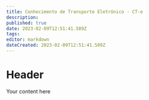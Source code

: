 ```yaml
---
title: Conhecimento de Transporte Eletrônico - CT-e
description: 
published: true
date: 2023-02-09T12:51:41.589Z
tags: 
editor: markdown
dateCreated: 2023-02-09T12:51:41.589Z
---
```


# Header
Your content here